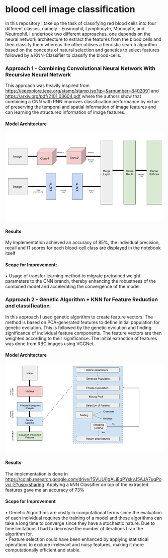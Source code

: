 # blood cell image classification 
In this repository I take up the task of classifying red blood cells into four different classes, namely - Eosinophil, Lymphocyte, Monocyte, and Neutrophil. 
I undertook two different approaches, one depends on the neural network architecture to extract the features from the blood cells and then classify them whereas the other utilises a heuristic search algorithm based on the concepts of natural selection and genetics to select features followed by a KNN-Classifier to classify the blood-cells.

### Approach 1 - Combining Convolutional Neural Network With Recursive Neural Network

This approach was heavily inspired from https://ieeexplore.ieee.org/stamp/stamp.jsp?tp=&arnumber=8402091 and https://arxiv.org/pdf/2101.03604.pdf where the authors show that combining a CNN with RNN improves classification performance by virtue of preserving the temporal and spatial information of image features and can learning the structured information of image features. 
#### Model Architecture 
![alt text](https://github.com/Dbhasin1/blood_cell_classification/blob/main/cnnrnn.jpg)
#### Results 
My implementation achieved an accuracy of 85%, the individual precision, recall and f1 scores for each blood-cell class are displayed in the notebook itself 
#### Scope for Improvement:
• Usage of transfer learning method to migrate pretrained weight parameters to the CNN branch, thereby enhancing the robustness of the combined model and accelerating the convergence of the model. <br />


### Approach 2 - Genetic Algorithm + KNN for Feature Reduction and classification

In this approach I used genetic algorithm to create feature vectors. The method is based on PCA-generated features to define initial population for genetic evolution. This is followed by the genetic evolution and finding significance of individual feature components. The feature vectors are then weighted according to their significance. The initial extraction of features was done from RBC images using VGGNet. 
#### Model Architecture 
![alt text](https://github.com/Dbhasin1/blood_cell_classification/blob/main/ga(1).jpg)
#### Results 
The implementation is done in https://colab.research.google.com/drive/1SVUUi1gALjEqPYskvJ5AJA7uqPoyci-E?usp=sharing. Applying a kNN Classifier on top of the extracted features gave me an accuracy of 73%

#### Scope for Improvement 
• Genetic Algorithms are costly in computational terms since the evaluation of each individual requires the training of a model and these algorithms can take a long time to converge since they have a stochastic nature. Due to time limitations I had to decrease the number of iterations I ran the algorithm for. <br />
• Feature selection could have been enhanced by applying statistical operations to exclude irrelevant and noisy features, making it more computationally efficient and stable. <br />









